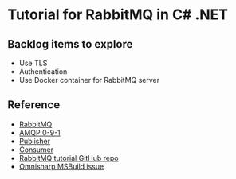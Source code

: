# Tutorial for RabbitMQ in C# .NET

## Backlog items to explore

- Use TLS
- Authentication
- Use Docker container for RabbitMQ server

## Reference

- [RabbitMQ](https://www.rabbitmq.com/)
- [AMQP 0-9-1](https://www.rabbitmq.com/tutorials/amqp-concepts.html)
- [Publisher](https://www.rabbitmq.com/publishers.html)
- [Consumer](https://www.rabbitmq.com/consumers.html)
- [RabbitMQ tutorial GitHub repo](https://github.com/rabbitmq/rabbitmq-tutorials/tree/master/dotnet)
- [Omnisharp MSBuild issue](https://github.com/omnisharp/omnisharp-roslyn/issues/1700)

